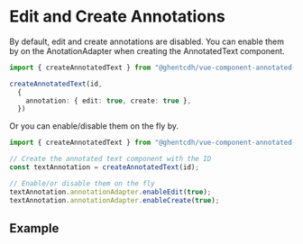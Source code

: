 # Edit and Create Annotations

By default, edit and create annotations are disabled.
You can enable them by on the AnotationAdapter when creating the AnnotatedText component.

```typescript
import { createAnnotatedText } from "@ghentcdh/vue-component-annotated-text";

createAnnotatedText(id,
  {
    annotation: { edit: true, create: true },
  })
```

Or you can enable/disable them on the fly by.

```typescript
import { createAnnotatedText } from "@ghentcdh/vue-component-annotated-text";

// Create the annotated text component with the ID
const textAnnotation = createAnnotatedText(id);

// Enable/or disable them on the fly
textAnnotation.annotationAdapter.enableEdit(true);
textAnnotation.annotationAdapter.enableCreate(true);

```

## Example

<div id="create-edit-example"></div>

<script setup>
//
import { onMounted, onUnmounted, watch, watchEffect } from "vue";
import { createAnnotatedText, TextLineAdapter } from "@ghentcdh/vue-component-annotated-text";
import { greekText, waitUntilElementExists } from "@demo";
const id = `create-edit-example`;

waitUntilElementExists(id).then((element) => {
    createAnnotatedText(id,
        {  
            text: TextLineAdapter(),
            annotation: {edit: true, create: true},
        })
    .setText(greekText.text)
    .setAnnotations(greekText.annotations);
});

</script>

